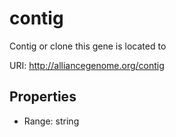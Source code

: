 # contig

Contig or clone this gene is located to

URI: http://alliancegenome.org/contig



<!-- no inheritance hierarchy -->


## Properties

 * Range: string


